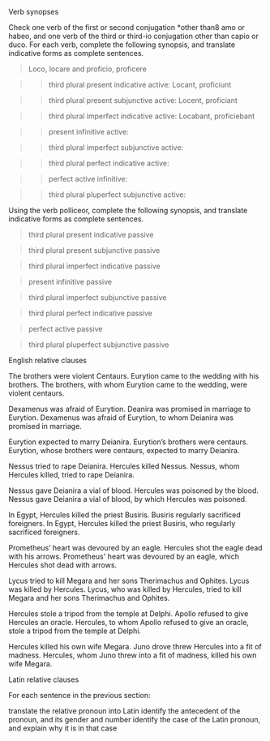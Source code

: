 Verb synopses

Check one verb of the first or second conjugation *other than8 amo or habeo, and one verb of the third or third-io conjugation other than capio or duco. For each verb, complete the following synopsis, and translate indicative forms as complete sentences.

> Loco, locare and proficio, proficere

>> third plural present indicative active: Locant, proficiunt

>> third plural present subjunctive active: Locent, proficiant

>> third plural imperfect indicative active: Locabant, proficiebant

>> present infinitive active:

>> third plural imperfect subjunctive active:

>> third plural perfect indicative active:

>> perfect active infinitive:

>> third plural pluperfect subjunctive active:

Using the verb polliceor, complete the following synopsis, and translate indicative forms as complete sentences.

> third plural present indicative passive

> third plural present subjunctive passive

> third plural imperfect indicative passive

> present infinitive passive

> third plural imperfect subjunctive passive

> third plural perfect indicative passive

> perfect active passive

> third plural pluperfect subjunctive passive

English relative clauses


The brothers were violent Centaurs. Eurytion came to the wedding with his brothers. The brothers, with whom Eurytion came to the wedding, were violent centaurs.

Dexamenus was afraid of Eurytion. Deanira was promised in marriage to Eurytion. Dexamenus was afraid of Eurytion, to whom Deianira was promised in marriage.

Eurytion expected to marry Deianira. Eurytion’s brothers were centaurs. Eurytion, whose brothers were centaurs, expected to marry Deianira.

Nessus tried to rape Deianira. Hercules killed Nessus. Nessus, whom Hercules killed, tried to rape Deianira.

Nessus gave Deianira a vial of blood. Hercules was poisoned by the blood. Nessus gave Deianira a vial of blood, by which Hercules was poisoned.

In Egypt, Hercules killed the priest Busiris. Busiris regularly sacrificed foreigners. In Egypt, Hercules killed the priest Busiris, who regularly sacrificed foreigners.

Prometheus’ heart was devoured by an eagle. Hercules shot the eagle dead with his arrows. Prometheus' heart was devoured by an eagle, which Hercules shot dead with arrows.

Lycus tried to kill Megara and her sons Therimachus and Ophites. Lycus was killed by Hercules. Lycus, who was killed by Hercules, tried to kill Megara and her sons Therimachus and Ophites.

Hercules stole a tripod from the temple at Delphi. Apollo refused to give Hercules an oracle. Hercules, to whom Apollo refused to give an oracle, stole a tripod from the temple at Delphi.

Hercules killed his own wife Megara. Juno drove threw Hercules into a fit of madness. Hercules, whom Juno threw into a fit of madness, killed his own wife Megara.


Latin relative clauses


For each sentence in the previous section:

translate the relative pronoun into Latin
identify the antecedent of the pronoun, and its gender and number
identify the case of the Latin pronoun, and explain why it is in that case
